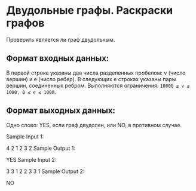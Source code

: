 # Двудольные графы. Раскраски графов
Проверить является ли граф двудольным.

## Формат входных данных:
В первой строке указаны два числа разделенных пробелом: v (число вершин) и e (число ребер). 
В следующих e строках указаны пары вершин, соединенных ребром. Выполняются ограничения: `10000 ≤ v ≤ 1000, 0 ≤ e ≤ 1000`.

## Формат выходных данных:
Одно слово: YES, если граф двудолен, или NO, в противном случае.

Sample Input 1:

4 2
1 2
3 2
Sample Output 1:

YES
Sample Input 2:

3 3
1 2
2 3
3 1
Sample Output 2:

NO